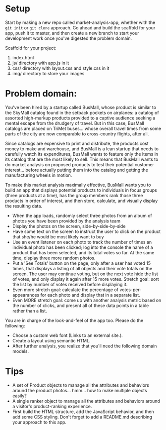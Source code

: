# Setup
Start by making a new repo called market-analysis-app, whether with the `git init` or `git clone` approach. Go ahead and build the scaffold for your app, push it to master, and then create a new branch to start your development work once you've digested the problem domain.

Scaffold for your project:
1. index.html
2. js/ directory with app.js in it
3. css/ directory with layout.css and style.css in it
4. img/ directory to store your images

# Problem domain:
You've been hired by a startup called BusMall, whose product is similar to the SkyMall catalog found in the setback pockets on airplanes: a catalog of assorted high-markup products provided to a captive audience seeking a mental escape from the drudgery of travel. But in this case, BusMall catalogs are placed on TriMet buses... whose overall travel times from some parts of the city are now comparable to cross-country flights, after all.

Since catalogs are expensive to print and distribute, the products cost money to make and warehouse, and BusMall is a lean startup that needs to carefully watch its expenditures, BusMall wants to feature only the items in its catalog that are the most likely to sell. This means that BusMall wants to do market analysis on proposed products to test their potential customer interest... before actually putting them into the catalog and getting the manufacturing wheels in motion.

To make this market analysis maximally effective, BusMall wants you to build an app that displays potential products to individuals in focus groups (three products at a time), has the group members rank those three products in order of interest, and then store, calculate, and visually display the resulting data.

- When the app loads, randomly select three photos from an album of photos you have been provided by the analysis team
- Display the photos on the screen, side-by-side-by-side
- Have some text on the screen to instruct the user to click on the product that she/he would be most likely want to buy
- Use an event listener on each photo to track the number of times an individual photo has been clicked; log into the console the name of a product that has been selected, and its total votes so far. At the same time, display three more random photos.
- Put a 'See Totals' button on the page, only after a user has voted 15 times, that displays a listing of all objects and their vote totals on the screen. The user may continue voting, but on the next vote hide the list of votes, and only display it again after 15 more votes. Stretch goal: sort the list by number of votes received before displaying it.
- Even more stretch goal: calculate the percentage of votes-per-appearances for each photo and display that in a separate list.
- Even MORE stretch goal: come up with another analysis metric based on the number of clicks, and present all of these data points in a table rather than a list.

You are in charge of the look-and-feel of the app too. Please do the following:
- Choose a custom web font (Links to an external site.).
- Create a layout using semantic HTML.
- After further analysis, you realize that you'll need the following domain models.

# Tips
- A set of Product objects to manage all the attributes and behaviors around the product photos... hmm... how to make multiple objects easily?
- A single ranker object to manage all the attributes and behaviors around a visitor's product-ranking experience.
- First build the HTML structure, add the JavaScript behavior, and then add some CSS styling. Don't forget to add a README.md describing your approach to this app.
